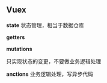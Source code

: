 ## Vuex

**state**
状态管理，相当于数据仓库

**getters**

**mutations**

只实现状态的变更，不要做业务逻辑处理


**anctions**
业务逻辑处理，写异步代码